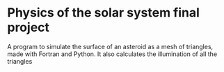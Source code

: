 # Physics of the solar system final project

A program to simulate the surface of an asteroid as a mesh of triangles, made with Fortran and Python. It also calculates the illumination of all the triangles
